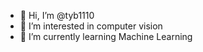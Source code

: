 - 👋 Hi, I’m @tyb1110
- 👀 I’m interested in computer vision
- 🌱 I’m currently learning Machine Learning 

<!---
tyb1110/tyb1110 is a ✨ special ✨ repository because its `README.md` (this file) appears on your GitHub profile.
You can click the Preview link to take a look at your changes.
--->
